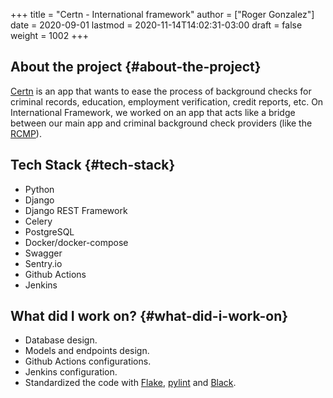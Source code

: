 +++
title = "Certn - International framework"
author = ["Roger Gonzalez"]
date = 2020-09-01
lastmod = 2020-11-14T14:02:31-03:00
draft = false
weight = 1002
+++

## About the project {#about-the-project}

[Certn](https://certn.co) is an app that wants to ease the process of background checks for criminal
records, education, employment verification, credit reports, etc. On
International Framework, we worked on an app that acts like a bridge between our
main app and criminal background check providers (like the [RCMP](https://rcmp-grc.gc.ca)).


## Tech Stack {#tech-stack}

-   Python
-   Django
-   Django REST Framework
-   Celery
-   PostgreSQL
-   Docker/docker-compose
-   Swagger
-   Sentry.io
-   Github Actions
-   Jenkins


## What did I work on? {#what-did-i-work-on}

-   Database design.
-   Models and endpoints design.
-   Github Actions configurations.
-   Jenkins configuration.
-   Standardized the code with [Flake](https://flake8.pycqa.org/en/latest/), [pylint](https://www.pylint.org/) and [Black](https://black.readthedocs.io/en/stable/).
